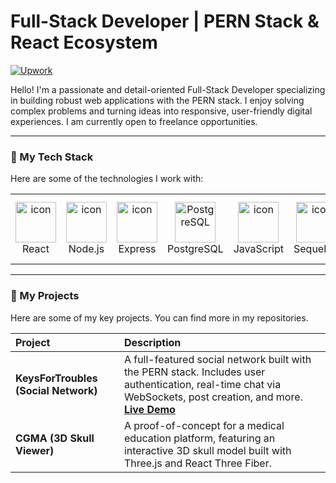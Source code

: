 # Full-Stack Developer | PERN Stack & React Ecosystem

<a href="https://www.upwork.com/freelancers/~01c743dbd4dafb51c7" target="_blank">
  <img alt="Upwork" src="https://img.shields.io/badge/Upwork-6FDA44?style=for-the-badge&logo=Upwork&logoColor=white" />
</a>

Hello! I'm a passionate and detail-oriented Full-Stack Developer specializing in building robust web applications with the PERN stack. I enjoy solving complex problems and turning ideas into responsive, user-friendly digital experiences. I am currently open to freelance opportunities.

---

### 🚀 My Tech Stack

Here are some of the technologies I work with:

<table>
  <tr>
    <td align="center" width="96">
      <img src="https://techstack-generator.vercel.app/react-icon.svg" alt="icon" width="65" height="65" />
      <br>React
    </td>
    <td align="center" width="96">
      <img src="https://icon.icepanel.io/Technology/svg/Node.js.svg" alt="icon" width="65" height="65" />
      <br>Node.js
    </td>
    <td align="center" width="96">
      <img src="https://icon.icepanel.io/Technology/png-shadow-512/Express.png" alt="icon" width="65" height="65" />
      <br>Express
    </td>
    <td align="center" width="96">
      <img src="https://raw.githubusercontent.com/marwin1991/profile-technology-icons/refs/heads/main/icons/postgresql.png" alt="PostgreSQL" title="PostgreSQL" width="65" height="65" />
      <br>PostgreSQL
    </td>
     <td align="center" width="96">
      <img src="https://techstack-generator.vercel.app/js-icon.svg" alt="icon" width="65" height="65" />
      <br>JavaScript
    </td>
    <td align="center" width="96">
      <img src="https://icon.icepanel.io/Technology/svg/Sequelize.svg" alt="icon" width="65" height="65" />
      <br>Sequelize
    </td>
     <td align="center" width="96">
      <img src="https://techstack-generator.vercel.app/restapi-icon.svg" alt="icon" width="65" height="65" />
      <br>REST API
    </td>
      <td align="center" width="96">
      <img src="https://icon.icepanel.io/Technology/png-shadow-512/Three.js.png" alt="icon" width="65" height="65" />
      <br>Three.js
    </td>
  </tr>
</table>

---

### 📂 My Projects

Here are some of my key projects. You can find more in my repositories.

| Project | Description |
| :--- | :--- |
| **KeysForTroubles (Social Network)** | A full-featured social network built with the PERN stack. Includes user authentication, real-time chat via WebSockets, post creation, and more. [**Live Demo**](https://keysfortroubles.onrender.com) |
| **CGMA (3D Skull Viewer)** | A proof-of-concept for a medical education platform, featuring an interactive 3D skull model built with Three.js and React Three Fiber. |
